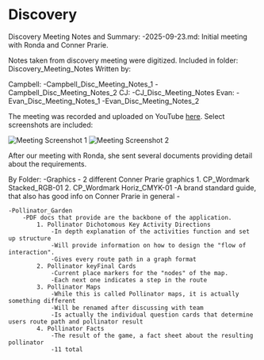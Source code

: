 # Discovery

Discovery Meeting Notes and Summary: 
   -2025-09-23.md: Initial meeting with Ronda and Conner Prarie. 

Notes taken from discovery meeting were digitized. Included in folder: Discovery_Meeting_Notes
Written by:

Campbell:
    -Campbell_Disc_Meeting_Notes_1
    -Campbell_Disc_Meeting_Notes_2
CJ:
    -CJ_Disc_Meeting_Notes
Evan:
    -Evan_Disc_Meeting_Notes_1
    -Evan_Disc_Meeting_Notes_2

The meeting was recorded and uploaded on YouTube [here](https://youtu.be/JM1kIsERxTE). Select screenshots are included: 

![Meeting Screenshot 1](http://url/to/img.png)
![Meeting Screenshot 2](http://url/to/img.png)

After our meeting with Ronda, she sent several documents providing detail about the requirements.

By Folder: 
    -Graphics
        - 2 different Conner Prarie graphics
            1. CP_Wordmark Stacked_RGB-01
            2. CP_Wordmark Horiz_CMYK-01
        -A brand standard guide, that also has good info on Conner Prarie in general
            -

    -Pollinator_Garden
        -PDF docs that provide are the backbone of the application. 
            1. Pollinator Dichotomous Key Activity Directions
                -In depth explanation of the activities function and set up structure
                -Will provide information on how to design the "flow of interaction".
                -Gives every route path in a graph format 
            2. Pollinator keyFinal Cards
                -Current place markers for the "nodes" of the map. 
                -Each next one indicates a step in the route
            3. Pollinator Maps
                -While this is called Pollinator maps, it is actually something different
                -Will be renamed after discussing with team
                -Is actually the individual question cards that determine users route path and pollinator result
            4. Pollinator Facts
                -The result of the game, a fact sheet about the resulting pollinator
                -11 total
                
            
        
